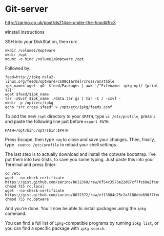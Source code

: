 # Git-server

http://zarino.co.uk/post/ds214se-under-the-hood#fn:3

#Install instructions

SSH into your DiskStation, then run:

```
mkdir /volume1/@optware
mkdir /opt
mount -o bind /volume1/@optware /opt
```
Followed by:

```
feed=http://ipkg.nslu2-linux.org/feeds/optware/cs08q1armel/cross/unstable
ipk_name=`wget -qO- $feed/Packages | awk '/^Filename: ipkg-opt/ {print $2}'`
wget $feed/$ipk_name
tar -xOvzf $ipk_name ./data.tar.gz | tar -C / -xzvf -
mkdir -p /opt/etc/ipkg
echo "src cross $feed" > /opt/etc/ipkg/feeds.conf
```

To add the new ``` /opt ``` directory to your ``` $PATH ```, type ``` vi /etc/profile ```, press ``` i ``` and paste the following line just before ``` export PATH ```:
```
PATH=/opt/bin:/opt/sbin:$PATH
```
Press Escape, then type ```:wq``` to close and save your changes. Then, finally, type ``` source /etc/profile``` to reload your shell settings.

The last step is to actually download and install the optware bootstrap. I’ve put them into two Gists, to save you some typing. Just paste this into your Terminal and press Enter:
```
cd /etc
wget --no-check-certificate https://gist.github.com/zarino/8632360/raw/6f54c3573e22d07cf7fc68e2fcef4a50623fdff2/rc.local
chmod 755 rc.local
wget --no-check-certificate https://gist.github.com/zarino/8632372/raw/ef13804d25c2a3188dde698f7fede1f96a36c073/rc.optware
chmod 755 rc.optware
```

And you’re done. You’ll now be able to install packages using the ```ipkg``` command.

You can find a full list of ```ipkg```-compatible programs by running ```ipkg list```, or you can find a specific package with ```ipkg search```.

